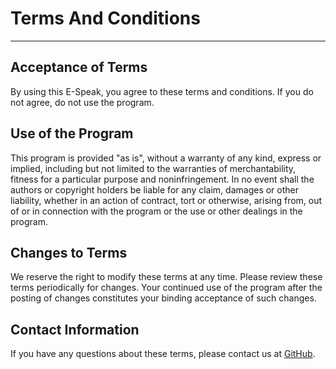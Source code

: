 # Terms And Conditions

---

## Acceptance of Terms

By using this E-Speak, you agree to these terms and conditions. If you do not agree, do not use the program.

## Use of the Program

This program is provided "as is", without a warranty of any kind, express or implied, including but not limited to the
warranties of merchantability, fitness for a particular purpose and noninfringement. In no event shall the authors or
copyright holders be liable for any claim, damages or other liability, whether in an action of contract, tort or
otherwise, arising from, out of or in connection with the program or the use or other dealings in the program.

## Changes to Terms

We reserve the right to modify these terms at any time. Please review these terms periodically for changes. Your
continued use of the program after the posting of changes constitutes your binding acceptance of such changes.

## Contact Information

If you have any questions about these terms, please contact us at [GitHub](https://github.com/marsskom/e-speak/issues).
